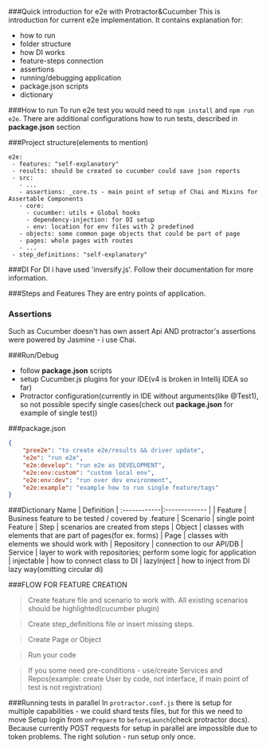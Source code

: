 ###Quick introduction for e2e with Protractor&Cucumber
This is introduction for current e2e implementation. It contains explanation for:
- how to run
- folder structure
- how DI works
- feature-steps connection
- assertions
- running/debugging application 
- package.json scripts
- dictionary

###How to run
To run e2e test you would need to `npm install` and `npm run e2e`. There are additional configurations how to run tests, described in **package.json** section

###Project structure(elements to mention)
```$xslt
e2e:
 - features: "self-explanatory"
 - results: should be created so cucumber could save json reports 
 - src:
   - ...
   - assertions: _core.ts - main point of setup of Chai and Mixins for Assertable Components
   - core:
     - cucumber: utils + Global hooks
     - dependency-injection: for DI setup
     - env: location for env files with 2 predefined
   - objects: some common page objects that could be part of page
   - pages: whole pages with routes
   - ...
 - step_definitions: "self-explanatory"
```

###DI 
For DI i have used 'inversify.js'. Follow their documentation for more information.

###Steps and Features
They are entry points of application.

### Assertions
Such as Cucumber doesn't has own assert Api AND protractor's assertions were powered by Jasmine - i use Chai. 

###Run/Debug
- follow **package.json** scripts
- setup Cucumber.js plugins for your IDE(v4 is broken in Intellij IDEA so far)
- Protractor configuration(currently in IDE without arguments(like @Test1), so not possible specify single cases(check out **package.json** for example of single test))

###package.json
```json
{
    "pree2e": "to create e2e/results && driver update",
    "e2e": "run e2e",
    "e2e:develop": "run e2e as DEVELOPMENT",
    "e2e:env:custom": "custom local env",
    "e2e:env:dev": "run over dev environment",
    "e2e:example": "example how to run single feature/tags"
}
```

###Dictionary
 Name          | Definition
| :------------|:------------- |
| Feature      | Business feature to be tested / covered by .feature
| Scenario     | single point Feature
| Step         | scenarios are created from steps
| Object       | classes with elements that are part of pages(for ex. forms)
| Page         | classes with elements we should work with
| Repository   | connection to our API/DB
| Service      | layer to work with repositories; perform some logic for application
| injectable   | how to connect class to DI
| lazyInject   | how to inject from DI lazy way(omitting circular di)

###FLOW FOR FEATURE CREATION
> Create feature file and scenario to work with. All existing scenarios should be highlighted(cucumber plugin) 

> Create step_definitions file or insert missing steps.

> Create Page or Object

> Run your code

> If you some need pre-conditions - use/create Services and Repos(example: create User by code, not interface, if main point of test is not registration)


###Running tests in parallel
In `protractor.conf.js` there is setup for multiple capabilities - we could shard tests files, but for this we need to move Setup login from `onPrepare` to `beforeLaunch`(check protractor docs).
Because currently POST requests for setup in parallel are impossible due to token problems. The right solution - run setup only once. 

